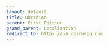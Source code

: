 ```yaml
---
layout: default
title: Ukranian
parent: First Edition
grand_parent: Localization
redirect_to: https://ua.cairnrpg.com
---
```

